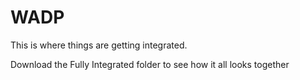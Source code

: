 # WADP

This is where things are getting integrated.

Download the Fully Integrated folder to see how it all looks together
